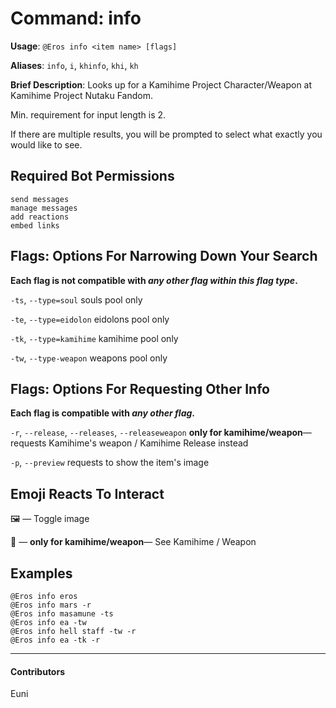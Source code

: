 # Command: info


**Usage**: `@Eros info <item name> [flags]`

**Aliases**: `info`, `i`, `khinfo`, `khi`, `kh`

**Brief Description**: Looks up for a Kamihime Project Character/Weapon at Kamihime Project Nutaku Fandom.



Min. requirement for input length is 2.

If there are multiple results, you will be prompted to select what exactly you would like to see.

## Required Bot Permissions

```
send messages
manage messages
add reactions
embed links
```

## Flags: Options For Narrowing Down Your Search


__Each flag is not compatible with *any other flag within this flag type*.__

`-ts`, `--type=soul` souls pool only

`-te`, `--type=eidolon` eidolons pool only

`-tk`, `--type=kamihime` kamihime pool only

`-tw`, `--type-weapon` weapons pool only

## Flags: Options For Requesting Other Info


__Each flag is compatible with *any other flag*.__

`-r`, `--release`, `--releases`, `--releaseweapon` **only for kamihime/weapon**— requests Kamihime's weapon / Kamihime Release instead

`-p`, `--preview` requests to show the item's image

## Emoji Reacts To Interact


🖼 — Toggle image

🔄 — **only for kamihime/weapon**— See Kamihime / Weapon

## Examples

```
@Eros info eros
@Eros info mars -r
@Eros info masamune -ts
@Eros info ea -tw
@Eros info hell staff -tw -r
@Eros info ea -tk -r
```


---

#### Contributors


Euni
